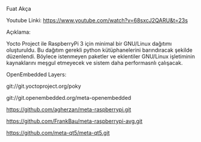 Fuat Akça

Youtube Linki: https://www.youtube.com/watch?v=68sxcJ2QARU&t=23s



Açıklama:

Yocto Project ile RaspberryPi 3 için minimal bir GNU/Linux dağıtımı oluşturuldu. Bu dağıtım gerekli python kütüphanelerini barındıracak şekilde düzenlendi. Böylece istenmeyen paketler ve eklentiler GNU/Linux işletiminin kaynaklarını meşgul etmeyecek ve sistem daha performasnlı çalışacak. 




OpenEmbedded Layers:

git://git.yoctoproject.org/poky

git://git.openembedded.org/meta-openembedded

https://github.com/agherzan/meta-raspberrypi.git

https://github.com/FrankBau/meta-raspberrypi-avg.git

https://github.com/meta-qt5/meta-qt5.git

